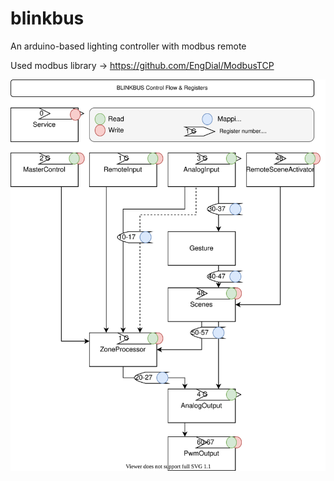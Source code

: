 # blinkbus
An arduino-based lighting controller with modbus remote

Used modbus library -> https://github.com/EngDial/ModbusTCP

![contr](docs/BLINKBUS_Control_Flow_&_Registers.svg)